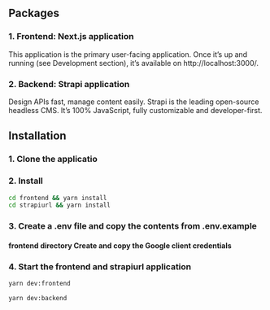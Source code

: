 ## Packages

### 1. Frontend: Next.js application

This application is the primary user-facing application. Once it’s up and running (see Development section), it’s available on http://localhost:3000/.

### 2. Backend: Strapi application

Design APIs fast, manage content easily.
Strapi is the leading open-source headless CMS. It’s 100% JavaScript, fully customizable and developer-first.

## Installation

### 1. Clone the applicatio

### 2. Install 
```sh
cd frontend && yarn install
cd strapiurl && yarn install
```

### 3. Create a .env file and copy the contents from .env.example

#### frontend directory Create and copy the Google client credentials

### 4. Start the frontend and strapiurl application

```sh
yarn dev:frontend
```
```sh
yarn dev:backend
```
